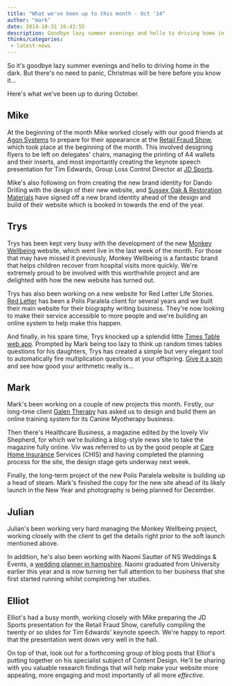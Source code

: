 ```yaml
---
title: "What we've been up to this month - Oct '14"
author: "mark"
date: 2014-10-31 16:43:55
description: Goodbye lazy summer evenings and hello to driving home in the dark. Here's what we've been up to in October...
thinks/categories: 
 - latest-news
---
```


So it's goodbye lazy summer evenings and hello to driving home in the dark. But there's no need to panic, Christmas will be here before you know it...

Here's what we've been up to during October.

## Mike

At the beginning of the month Mike worked closely with our good friends at [Agon Systems](http://www.agon-systems.com) to prepare for their appearance at the [Retail Fraud Show](http://www.retailfraud.com/retail-fraud-show/), which took place at the beginning of the month. This involved designing flyers to be left on delegates' chairs, managing the printing of A4 wallets and their inserts, and most importantly creating the keynote speech presentation for Tim Edwards, Group Loss Control Director at [JD Sports](http://www.jdsports.co.uk/).

Mike's also following on from creating the new brand identity for Dando Drilling with the design of their new website, and [Sussex Oak &amp; Restoration Materials](http://www.polisparalela.co.uk/created/sussex-oak/) have signed off a new brand identity ahead of the design and build of their website which is booked in towards the end of the year.

## Trys

Trys has been kept very busy with the development of the new [Monkey Wellbeing](https://www.monkeywellbeing.com/) website, which went live in the last week of the month. For those that may have missed it previously, Monkey Wellbeing is a fantastic brand that helps children recover from hospital visits more quickly. We're extremely proud to be involved with this worthwhile project and are delighted with how the new website has turned out.

Trys has also been working on a new website for Red Letter Life Stories. [Red Letter](http://www.redletterbooks.co.uk/) has been a Polis Paralela client for several years and we built their main website for their biography writing business. They're now looking to make their service accessible to more people and we're building an online system to help make this happen.

And finally, in his spare time, Trys knocked up a splendid little [Times Table web app](http://trysmudford.com/lab/times/). Prompted by Mark being too lazy to think up random times tables questions for his daughters, Trys has created a simple but very elegant tool to automatically fire multiplication questions at your offspring. [Give it a spin](http://trysmudford.com/lab/times/) and see how good your arithmetic really is...

## Mark

Mark's been working on a couple of new projects this month. Firstly, our long-time client [Galen Therapy](http://www.caninetherapy.co.uk/) has asked us to design and build them an online training system for its Canine Myotherapy business.

Then there's Healthcare Business, a magazine edited by the lovely Viv Shepherd, for which we're building a blog-style news site to take the magazine fully online. Viv was referred to us by the good people at [Care Home Insurance](http://www.care-home-insurance.co.uk) Services (CHIS) and having completed the planning process for the site, the design stage gets underway next week.

Finally, the long-term project of the new Polis Paralela website is building up a head of steam. Mark's finished the copy for the new site ahead of its likely launch in the New Year and photography is being planned for December.

## Julian

Julian's been working very hard managing the Monkey Wellbeing project, working closely with the client to get the details right prior to the soft launch mentioned above.

In addition, he's also been working with Naomi Sautter of NS Weddings &amp; Events, a [wedding planner in hampshire](http://www.nsweddingsandevents.com). Naomi graduated from University earlier this year and is now turning her full attention to her business that she first started running whilst completing her studies.

## Elliot

Elliot's had a busy month, working closely with Mike preparing the JD Sports presentation for the Retail Fraud Show, carefully compiling the twenty or so slides for Tim Edwards' keynote speech. We're happy to report that the presentation went down very well in the hall.

On top of that, look out for a forthcoming group of blog posts that Elliot's putting together on his specialist subject of Content Design. He'll be sharing with you valuable research findings that will help make your website more appealing, more engaging and most importantly of all more *effective*.



